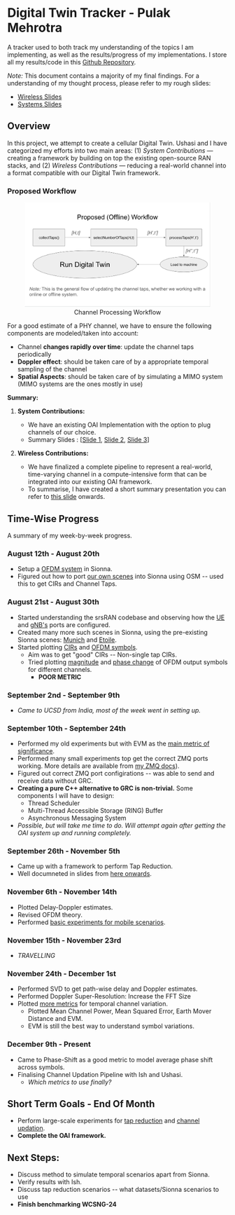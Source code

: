 # Digital Twin Tracker - Pulak Mehrotra

A tracker used to both track my understanding of the topics I am implementing, as well as the results/progress of my implementations. I store all my results/code in this [Github Repository](https://github.com/ucsdwcsng/TinyTwin).

*Note:* This document contains a majority of my final findings. For a understanding of my thought process, please refer to my rough slides:
- [Wireless Slides](https://docs.google.com/presentation/d/1ZVRdaL4ylD1i6fVkltgcU_Vdj77Zs-Lg3jlwlW2bDhw/edit?usp=sharing)
- [Systems Slides](https://docs.google.com/presentation/d/15Sk_M7Azggf7XXFcFJ6bhrHNiq8MYJD5_OPluzeKJ3s/edit?usp=sharing)

## Overview

In this project, we attempt to create a cellular Digital Twin. Ushasi and I have categorized my efforts into two main areas: (1) *System Contributions* — creating a framework by building on top the existing open-source RAN stacks, and (2) *Wireless Contributions* — reducing a real-world channel into a format compatible with our Digital Twin framework.

### Proposed Workflow

<figure align="center">
    <img src="screenshots/channel_processesing_workflow.png" alt="Channel Processing Workflow" width="500">
    <figcaption>Channel Processing Workflow</figcaption>
</figure>

For a good estimate of a PHY channel, we have to ensure the following components are modeled/taken into account:

- Channel **changes rapidly over time**: update the channel taps periodically
- **Doppler effect**: should be taken care of by a appropriate temporal sampling of the channel
- **Spatial Aspects**: should be taken care of by simulating a MIMO system (MIMO systems are the ones mostly in use)

**Summary:**
1. **System Contributions:** 
    - We have an existing OAI Implementation with the option to plug channels of our choice.
    - Summary Slides : [[Slide 1](https://ucsdcloud-my.sharepoint.com/:p:/r/personal/dbharadia_ucsd_edu/Documents/WCSNG/People/Ushasi/Tiny-twin/tiny-twin.pptx?d=w397c362b2c664ac2b1091b1ca01ee699&csf=1&web=1&e=VkaUBd&nav=eyJzSWQiOjI2MywiY0lkIjoyNDA0NTEyNjkyfQ), [Slide 2](https://ucsdcloud-my.sharepoint.com/:p:/r/personal/dbharadia_ucsd_edu/Documents/WCSNG/People/Ushasi/Tiny-twin/tiny-twin.pptx?d=w397c362b2c664ac2b1091b1ca01ee699&csf=1&web=1&e=YMivXL&nav=eyJzSWQiOjI3OCwiY0lkIjoyNjgxNTM2MzMxfQ), [Slide 3](https://ucsdcloud-my.sharepoint.com/:p:/r/personal/dbharadia_ucsd_edu/Documents/WCSNG/People/Ushasi/Tiny-twin/tiny-twin.pptx?d=w397c362b2c664ac2b1091b1ca01ee699&csf=1&web=1&e=4VCK4R&nav=eyJzSWQiOjI4NCwiY0lkIjoxOTE3MDY4ODgxfQ)]

2. **Wireless Contributions:**
    - We have finalized a complete pipeline to represent a real-world, time-varying channel in a compute-intensive form that can be integrated into our existing OAI framework.
    - To summarise, I have created a short summary presentation you can refer to [this slide](https://ucsdcloud-my.sharepoint.com/:p:/r/personal/dbharadia_ucsd_edu/Documents/WCSNG/People/Ushasi/Tiny-twin/tiny-twin.pptx?d=w397c362b2c664ac2b1091b1ca01ee699&csf=1&web=1&e=chsHNL&nav=eyJzSWQiOjMxMSwiY0lkIjoyNDU0MDA3OTQ3fQ) onwards.

## Time-Wise Progress

A summary of my week-by-week progress.

### August 12th - August 20th
- Setup a [OFDM system](https://ucsdcloud-my.sharepoint.com/:p:/r/personal/dbharadia_ucsd_edu/Documents/WCSNG/People/Ushasi/Tiny-twin/tiny-twin.pptx?d=w397c362b2c664ac2b1091b1ca01ee699&csf=1&web=1&e=VI2Zs9&nav=eyJzSWQiOjI2NSwiY0lkIjo2MDM2NjI4MDZ9) in Sionna.
- Figured out how to port [our own scenes](https://github.com/ucsdwcsng/TinyTwin/blob/pulak/channel/ofdm_scenes/blr-scene-ofdm.ipynb) into Sionna using OSM -- used this to get CIRs and Channel Taps.

### August 21st - August 30th
- Started understanding the srsRAN codebase and observing how the [UE](https://github.com/ucsdwcsng/TinyTwin/blob/6c1673c12afb1e3c8e22cec523ac069eaf97a4b1/srsRAN_4G/lib/src/phy/rf/rf_zmq_imp_tx.c#L149) and [gNB's](https://github.com/ucsdwcsng/TinyTwin/blob/6c1673c12afb1e3c8e22cec523ac069eaf97a4b1/srsRAN_Project/lib/radio/zmq/radio_zmq_tx_channel.cpp#L184) ports are configured.
- Created many more such scenes in Sionna, using the pre-existing Sionna scenes: [Munich](https://github.com/ucsdwcsng/TinyTwin/blob/pulak/channel/ofdm_scenes/munich-v1-scene.ipynb) and [Etoile](https://github.com/ucsdwcsng/TinyTwin/blob/pulak/channel/ofdm_scenes/etoile-scene.ipynb).
- Started plotting [CIRs](https://github.com/ucsdwcsng/TinyTwin/tree/pulak/channel/plots/select_number_of_taps/cirs%2Bchannel_taps/tests) and [OFDM symbols](https://github.com/ucsdwcsng/TinyTwin/tree/pulak/channel/plots/select_number_of_taps/symbols/without_eq).
    - Aim was to get "good" CIRs -- Non-single tap CIRs.
    - Tried plotting [magnitude](https://github.com/ucsdwcsng/TinyTwin/tree/pulak/channel/plots/select_number_of_taps/los-etoile/power) and [phase change](https://github.com/ucsdwcsng/TinyTwin/blob/pulak/channel/plots/select_number_of_taps/los-etoile/phase/256qam.png) of OFDM output symbols for different channels.
        - **POOR METRIC**

### September 2nd - September 9th
- *Came to UCSD from India, most of the week went in setting up.*

### September 10th - September 24th
- Performed my old experiments but with EVM as the [main metric of significance](https://github.com/ucsdwcsng/TinyTwin/tree/pulak/channel/plots/select_number_of_taps/nlos-munich/new_algo).
- Performed many small experiments top get the correct ZMQ ports working. More details are available from [my ZMQ docs](https://github.com/ucsdwcsng/UCSD_Progress/blob/main/misc.md)).
- Figured out correct ZMQ port configirations -- was able to send and receive data without GRC.
- **Creating a pure C++ alternative to GRC is non-trivial.** Some components I will have to design:
    - Thread Scheduler
    - Multi-Thread Accessible Storage (RING) Buffer
    - Asynchronous Messaging System
- *Possible, but will take me time to do. Will attempt again after getting the OAI system up and running completely.*

### September 26th - November 5th
- Came up with a framework to perform Tap Reduction.
- Well documneted in slides from [here onwards](https://ucsdcloud-my.sharepoint.com/:p:/r/personal/dbharadia_ucsd_edu/Documents/WCSNG/People/Ushasi/Tiny-twin/tiny-twin.pptx?d=w397c362b2c664ac2b1091b1ca01ee699&csf=1&web=1&e=JZa8hb&nav=eyJzSWQiOjMwNSwiY0lkIjozMzIyOTQzNjUxfQ).

### November 6th - November 14th
- Plotted Delay-Doppler estimates.
- Revised OFDM theory.
- Performed [basic experiments for mobile scenarios]().

### November 15th - November 23rd
- *TRAVELLING*

### November 24th - December 1st
- Performed SVD to get path-wise delay and Doppler estimates.
- Performed Doppler Super-Resolution: Increase the FFT Size
- Plotted [more metrics](https://github.com/ucsdwcsng/TinyTwin/tree/pulak/channel/plots/when_to_update_taps/spatial/etoile-mobile) for temporal channel variation.
    - Plotted Mean Channel Power, Mean Squared Error, Earth Mover Distance and EVM.
    - EVM is still the best way to understand symbol variations.

### December 9th - Present
- Came to Phase-Shift as a good metric to model average phase shift across symbols.
- Finalising Channel Updation Pipeline with Ish and Ushasi.
    - *Which metrics to use finally?*

## Short Term Goals - End Of Month
- Perform large-scale experiments for [tap reduction](https://ucsdcloud-my.sharepoint.com/:p:/r/personal/dbharadia_ucsd_edu/Documents/WCSNG/People/Ushasi/Tiny-twin/tiny-twin.pptx?d=w397c362b2c664ac2b1091b1ca01ee699&csf=1&web=1&e=SwZlmx&nav=eyJzSWQiOjMyNiwiY0lkIjozMTAwMDkzNzA1fQ) and [channel updation](https://ucsdcloud-my.sharepoint.com/:p:/r/personal/dbharadia_ucsd_edu/Documents/WCSNG/People/Ushasi/Tiny-twin/tiny-twin.pptx?d=w397c362b2c664ac2b1091b1ca01ee699&csf=1&web=1&e=K3PFja&nav=eyJzSWQiOjI5NCwiY0lkIjozNTI5Mzg5Mzk5fQ).
- **Complete the OAI framework.**

## Next Steps:
- Discuss method to simulate temporal scenarios apart from Sionna. 
- Verify results with Ish.
- Discuss tap reduction scenarios -- what datasets/Sionna scenarios to use
- **Finish benchmarking WCSNG-24**

